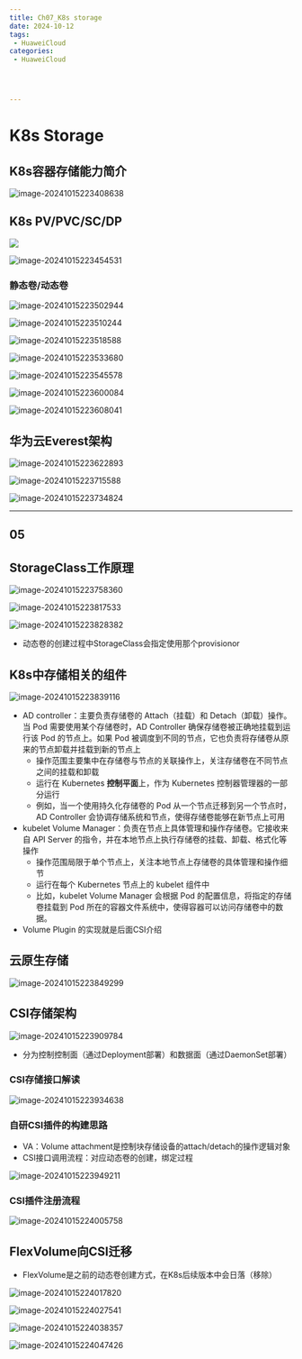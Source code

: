 ```yaml
---
title: Ch07_K8s storage
date: 2024-10-12
tags:
 - HuaweiCloud
categories:
 - HuaweiCloud




---
```




# K8s Storage


## K8s容器存储能力简介

![image-20241015223408638](https://markdown-1301334775.cos.eu-frankfurt.myqcloud.com/image-20241015223408638.png)

## K8s PV/PVC/SC/DP

![](https://markdown-1301334775.cos.eu-frankfurt.myqcloud.com/image-20241015223408638.png)

![image-20241015223454531](https://markdown-1301334775.cos.eu-frankfurt.myqcloud.com/image-20241015223454531.png)


### 静态卷/动态卷

![image-20241015223502944](https://markdown-1301334775.cos.eu-frankfurt.myqcloud.com/image-20241015223502944.png)

![image-20241015223510244](https://markdown-1301334775.cos.eu-frankfurt.myqcloud.com/image-20241015223510244.png)

![image-20241015223518588](https://markdown-1301334775.cos.eu-frankfurt.myqcloud.com/image-20241015223518588.png)

![image-20241015223533680](https://markdown-1301334775.cos.eu-frankfurt.myqcloud.com/image-20241015223533680.png)

![image-20241015223545578](https://markdown-1301334775.cos.eu-frankfurt.myqcloud.com/image-20241015223545578.png)

![image-20241015223600084](https://markdown-1301334775.cos.eu-frankfurt.myqcloud.com/image-20241015223600084.png)

![image-20241015223608041](https://markdown-1301334775.cos.eu-frankfurt.myqcloud.com/image-20241015223608041.png)



## 华为云Everest架构

![image-20241015223622893](https://markdown-1301334775.cos.eu-frankfurt.myqcloud.com/image-20241015223622893.png)

![image-20241015223715588](https://markdown-1301334775.cos.eu-frankfurt.myqcloud.com/image-20241015223715588.png)

![image-20241015223734824](https://markdown-1301334775.cos.eu-frankfurt.myqcloud.com/image-20241015223734824.png)


---
05
---


## StorageClass工作原理

![image-20241015223758360](https://markdown-1301334775.cos.eu-frankfurt.myqcloud.com/image-20241015223758360.png)

![image-20241015223817533](https://markdown-1301334775.cos.eu-frankfurt.myqcloud.com/image-20241015223817533.png)

![image-20241015223828382](https://markdown-1301334775.cos.eu-frankfurt.myqcloud.com/image-20241015223828382.png)

+ 动态卷的创建过程中StorageClass会指定使用那个provisionor


## K8s中存储相关的组件

![image-20241015223839116](https://markdown-1301334775.cos.eu-frankfurt.myqcloud.com/image-20241015223839116.png)

+ AD controller：主要负责存储卷的 Attach（挂载）和 Detach（卸载）操作。当 Pod 需要使用某个存储卷时，AD Controller 确保存储卷被正确地挂载到运行该 Pod 的节点上。如果 Pod 被调度到不同的节点，它也负责将存储卷从原来的节点卸载并挂载到新的节点上
	+ 操作范围主要集中在存储卷与节点的关联操作上，关注存储卷在不同节点之间的挂载和卸载
	+ 运行在 Kubernetes **控制平面**上，作为 Kubernetes 控制器管理器的一部分运行
	+ 例如，当一个使用持久化存储卷的 Pod 从一个节点迁移到另一个节点时，AD Controller 会协调存储系统和节点，使得存储卷能够在新节点上可用
+ kubelet Volume Manager：负责在节点上具体管理和操作存储卷。它接收来自 API Server 的指令，并在本地节点上执行存储卷的挂载、卸载、格式化等操作
	+ 操作范围局限于单个节点上，关注本地节点上存储卷的具体管理和操作细节
    + 运行在每个 Kubernetes 节点上的 kubelet 组件中
    + 比如，kubelet Volume Manager 会根据 Pod 的配置信息，将指定的存储卷挂载到 Pod 所在的容器文件系统中，使得容器可以访问存储卷中的数据。
+ Volume Plugin 的实现就是后面CSI介绍


## 云原生存储

![image-20241015223849299](https://markdown-1301334775.cos.eu-frankfurt.myqcloud.com/image-20241015223849299.png)


## CSI存储架构

![image-20241015223909784](https://markdown-1301334775.cos.eu-frankfurt.myqcloud.com/image-20241015223909784.png)

+ 分为控制控制面（通过Deployment部署）和数据面（通过DaemonSet部署）

### CSI存储接口解读

![image-20241015223934638](https://markdown-1301334775.cos.eu-frankfurt.myqcloud.com/image-20241015223934638.png)

### 自研CSI插件的构建思路

+ VA：Volume attachment是控制块存储设备的attach/detach的操作逻辑对象
+ CSI接口调用流程：对应动态卷的创建，绑定过程

![image-20241015223949211](https://markdown-1301334775.cos.eu-frankfurt.myqcloud.com/image-20241015223949211.png)

### CSI插件注册流程

![image-20241015224005758](https://markdown-1301334775.cos.eu-frankfurt.myqcloud.com/image-20241015224005758.png)


## FlexVolume向CSI迁移
+ FlexVolume是之前的动态卷创建方式，在K8s后续版本中会日落（移除）

![image-20241015224017820](https://markdown-1301334775.cos.eu-frankfurt.myqcloud.com/image-20241015224017820.png)

![image-20241015224027541](https://markdown-1301334775.cos.eu-frankfurt.myqcloud.com/image-20241015224027541.png)

![image-20241015224038357](https://markdown-1301334775.cos.eu-frankfurt.myqcloud.com/image-20241015224038357.png)

![image-20241015224047426](https://markdown-1301334775.cos.eu-frankfurt.myqcloud.com/image-20241015224047426.png)
